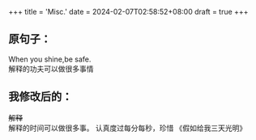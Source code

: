 +++
title = 'Misc.'
date = 2024-02-07T02:58:52+08:00
draft = true
+++
## 原句子：
When you shine,be safe.  
解释的功夫可以做很多事情  

## 我修改后的：
~~解释~~  
解释的时间可以做很多事。
认真度过每分每秒，珍惜    《假如给我三天光明》